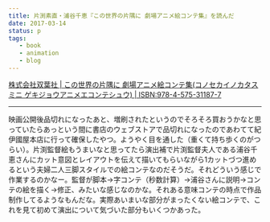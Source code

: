 ```yaml
---
title: 片渕素直・浦谷千恵『この世界の片隅に 劇場アニメ絵コンテ集』を読んだ
date: 2017-03-14
status: p
tags:
   - book
   - animation
   - blog
---
```


[株式会社双葉社 \| この世界の片隅に 劇場アニメ絵コンテ集\(コノセカイノカタスミニ ゲキジョウアニメエコンテシュウ\) \| ISBN:978\-4\-575\-31187\-7](http://www.futabasha.co.jp/booksdb/book/bookview/978-4-575-31187-7.html)

---

映画公開後品切れになったあと、増刷されたというのでそろそろ買おうかなと思っていたらあっという間に書店のウェブストアで品切れになったのであわてて紀伊國屋本店に行って確保したやつ。ようやく目を通した（重くて持ち歩くのがつらい）。片渕監督絵もうまいなと思ってたら演出補で片渕監督夫人である浦谷千恵さんにカット意図とレイアウトを伝えて描いてもらいながら1カットづつ進めるという夫婦二人三脚スタイルでの絵コンテなのだそうだ。それどういう感じで作業するのかなー。監督が脚本→字コンテ（秒数計算）→浦谷さんに説明→コンテの絵を描く→修正、みたいな感じなのかな。それある意味コンテの時点で作品制作してるようなもんだな。実際あいまいな部分がまったくない絵コンテで、これを見て初めて演出について気づいた部分もいくつかあった。
